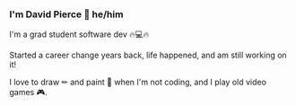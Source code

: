 ### I'm David Pierce 👋 he/him

I'm a grad student software dev 🔥💻🔥

Started a career change years back, life happened, and am still working on it!

I love to draw ✏ and paint 🎨 when I'm not coding, and I play old video games 🎮.

<!--
**dapierce/dapierce** is a ✨ _special_ ✨ repository because its `README.md` (this file) appears on your GitHub profile.

Here are some ideas to get you started:

- 🔭 I’m currently working on ...
- 🌱 I’m currently learning ...
- 👯 I’m looking to collaborate on ...
- 🤔 I’m looking for help with ...
- 💬 Ask me about ...
- 📫 How to reach me: ...
- 😄 Pronouns: ...
- ⚡ Fun fact: ...
-->
